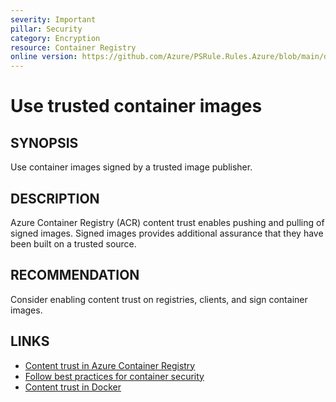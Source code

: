 ```yaml
---
severity: Important
pillar: Security
category: Encryption
resource: Container Registry
online version: https://github.com/Azure/PSRule.Rules.Azure/blob/main/docs/en/rules/Azure.ACR.ContentTrust.md
---
```


# Use trusted container images

## SYNOPSIS

Use container images signed by a trusted image publisher.

## DESCRIPTION

Azure Container Registry (ACR) content trust enables pushing and pulling of signed images.
Signed images provides additional assurance that they have been built on a trusted source.

## RECOMMENDATION

Consider enabling content trust on registries, clients, and sign container images.

## LINKS

- [Content trust in Azure Container Registry](https://docs.microsoft.com/azure/container-registry/container-registry-content-trust)
- [Follow best practices for container security](https://docs.microsoft.com/azure/architecture/framework/security/applications-services#follow-best-practices-for-container-security)
- [Content trust in Docker](https://docs.docker.com/engine/security/trust/content_trust/)
